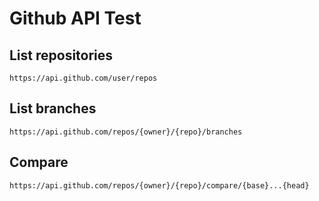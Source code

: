# Github API Test

## List repositories
    https://api.github.com/user/repos

## List branches
    https://api.github.com/repos/{owner}/{repo}/branches

## Compare
    https://api.github.com/repos/{owner}/{repo}/compare/{base}...{head}
